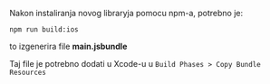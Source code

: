 Nakon instaliranja novog libraryja pomocu npm-a, potrebno je:

`npm run build:ios` 

to izgenerira file **main.jsbundle**

Taj file je potrebno dodati u Xcode-u u `Build Phases > Copy Bundle Resources`